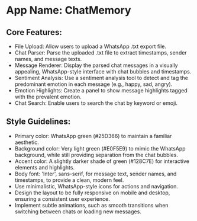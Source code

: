 # **App Name**: ChatMemory

## Core Features:

- File Upload: Allow users to upload a WhatsApp .txt export file.
- Chat Parser: Parse the uploaded .txt file to extract timestamps, sender names, and message texts.
- Message Renderer: Display the parsed chat messages in a visually appealing, WhatsApp-style interface with chat bubbles and timestamps.
- Sentiment Analysis: Use a sentiment analysis tool to detect and tag the predominant emotion in each message (e.g., happy, sad, angry).
- Emotion Highlights: Create a panel to show message highlights tagged with the prevalent emotion.
- Chat Search: Enable users to search the chat by keyword or emoji.

## Style Guidelines:

- Primary color: WhatsApp green (#25D366) to maintain a familiar aesthetic.
- Background color: Very light green (#E0F5E9) to mimic the WhatsApp background, while still providing separation from the chat bubbles.
- Accent color: A slightly darker shade of green (#128C7E) for interactive elements and highlights.
- Body font: 'Inter', sans-serif, for message text, sender names, and timestamps, to provide a clean, modern feel.
- Use minimalistic, WhatsApp-style icons for actions and navigation.
- Design the layout to be fully responsive on mobile and desktop, ensuring a consistent user experience.
- Implement subtle animations, such as smooth transitions when switching between chats or loading new messages.